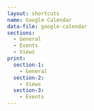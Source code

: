 ```yaml
---
layout: shortcuts
name: Google Calendar
data-file: google-calendar
sections:
  - General
  - Events
  - Views
print:
  section-1:
    - General
  section-2:
    - Views
  section-3:
    - Events
---
```


